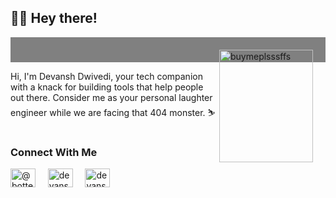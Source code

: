 ## 🙋‍♂️ Hey there!

<div style="background-color: gray; padding: 20px;">
<img align="right" src="https://media.giphy.com/media/zQJhRYIXHkXLk34srG/giphy.gif" alt="buymeplsssffs" width="150" height="180"/> 
</div>

Hi, I'm Devansh Dwivedi, your tech companion with a knack for building tools that help people out there. Consider me as your personal laughter engineer while we are facing that 404 monster. ⛷️
<br>
<br>


  
### Connect With Me
<p align="left">
<a href="https://twitter.com/@botter_code" target="blank"><img align="center" src="https://raw.githubusercontent.com/rahuldkjain/github-profile-readme-generator/master/src/images/icons/Social/twitter.svg" alt="@botter_code" height="30" width="40" /></a> &nbsp;&nbsp;&nbsp;
<a href="https://linkedin.com/https://www.linkedin.com/in/devansh-dwivedi-0072931b8/" target="blank"><img align="center" src="https://raw.githubusercontent.com/rahuldkjain/github-profile-readme-generator/master/src/images/icons/Social/linked-in-alt.svg" alt="devansh-dwivedi-0072931b8" height="30" width="40" /></a> &nbsp;&nbsp;&nbsp;
<a href="https://dev.to/botter" target="blank"><img align="center" src="https://raw.githubusercontent.com/rahuldkjain/github-profile-readme-generator/master/src/images/icons/Social/devto.svg" alt="devansh-dwivedi-0072931b8" height="30" width="40" /></a> &nbsp;&nbsp;&nbsp;
</p>
